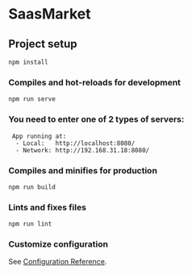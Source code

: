 # SaasMarket

## Project setup
```
npm install
```

### Compiles and hot-reloads for development
```
npm run serve
```
### You need to enter one of 2 types of servers: 
```
 App running at:
  - Local:   http://localhost:8080/
  - Network: http://192.168.31.18:8080/
```

### Compiles and minifies for production
```
npm run build
```

### Lints and fixes files
```
npm run lint
```

### Customize configuration
See [Configuration Reference](https://cli.vuejs.org/config/).
